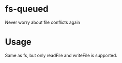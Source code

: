 # fs-queued
 Never worry about file conflicts again

# Usage
 Same as fs, but only readFile and writeFile is supported.